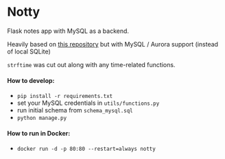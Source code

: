 # Notty

Flask notes app with MySQL as a backend.

Heavily based on [this repository](https://github.com/OmkarPathak/A-Simple-Note-Taking-Web-App) but with MySQL / Aurora support (instead of local SQLite)

`strftime` was cut out along with any time-related functions.

#### How to develop:
* `pip install -r requirements.txt`
* set your MySQL credentials in `utils/functions.py`
* run initial schema from `schema_mysql.sql`
* `python manage.py`

#### How to run in Docker:
* `docker run -d -p 80:80 --restart=always notty`